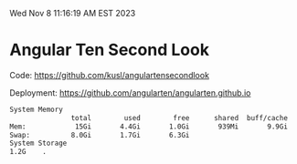 Wed Nov  8 11:16:19 AM EST 2023

# Angular Ten Second Look

Code: https://github.com/kusl/angulartensecondlook

Deployment: https://github.com/angularten/angularten.github.io

```bash
System Memory
               total        used        free      shared  buff/cache   available
Mem:            15Gi       4.4Gi       1.0Gi       939Mi       9.9Gi       9.6Gi
Swap:          8.0Gi       1.7Gi       6.3Gi
System Storage
1.2G	.
```
